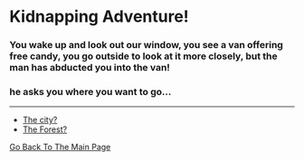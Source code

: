 # Kidnapping Adventure!
### You wake up and look out our window, you see a van offering free candy, you go outside to look at it more closely, but the man has abducted you into the van!
### he asks you where you want to go...
---

* [The city?](../city.md)
* [The Forest?](../Forest.md)



[Go Back To The Main Page](../home.md)
